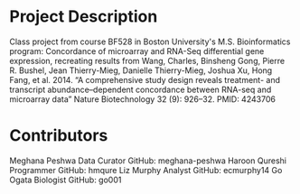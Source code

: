 # Project Description

Class project from course BF528 in Boston University's M.S. Bioinformatics program: Concordance of microarray and RNA-Seq differential gene expression, recreating results from Wang, Charles, Binsheng Gong, Pierre R. Bushel, Jean Thierry-Mieg, Danielle Thierry-Mieg, Joshua Xu, Hong Fang, et al. 2014. “A comprehensive study design reveals treatment- and transcript abundance–dependent concordance between RNA-seq and microarray data” Nature Biotechnology 32 (9): 926–32. PMID: 4243706

# Contributors

Meghana Peshwa Data Curator GitHub: meghana-peshwa 
Haroon Qureshi Programmer GitHub: hmqure 
Liz Murphy Analyst GitHub: ecmurphy14 
Go Ogata Biologist GitHub: go001
